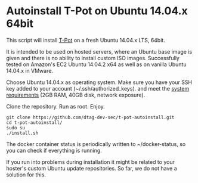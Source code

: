 # Autoinstall T-Pot on Ubuntu 14.04.x 64bit

This script will install [T-Pot](http://dtag-dev-sec.github.io/mediator/feature/2015/03/17/concept.html) on a fresh Ubuntu 14.04.x LTS, 64bit. 

It is intended to be used on hosted servers, where an Ubuntu base image is given and there is no ability to install custom ISO images. 
Successfully tested on Amazon's EC2 Ubuntu 14.04.2 x64 as well as on vanilla Ubuntu 14.04.x in VMware.

Choose Ubuntu 14.04.x as operating system. Make sure you have your SSH key added to your account (~/.ssh/authorized_keys). 
and meet the [system requirements](http://dtag-dev-sec.github.io/mediator/feature/2015/03/17/concept.html#requirements) (2GB RAM, 40GB disk, network exposure).

Clone the repository. Run as root. Enjoy.

    git clone https://github.com/dtag-dev-sec/t-pot-autoinstall.git
    cd t-pot-autoinstall/
    sudo su
    ./install.sh
    
The docker container status is periodically written to ~/docker-status, so you can check if everything is running. 

If you run into problems during installation it might be related to your hoster's custom Ubuntu update repositories. So far, we do not have a solution for this. 
